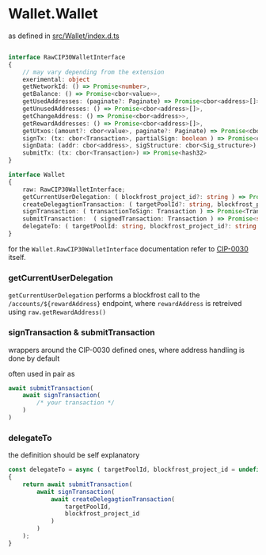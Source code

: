 # Wallet.Wallet

as defined in [src/Wallet/index.d.ts]()

```ts

interface RawCIP30WalletInterface
{
    // may vary depending from the extension
    exerimental: object
    getNetworkId: () => Promise<number>,
    getBalance: () => Promise<cbor<value>>,
    getUsedAddresses: (paginate?: Paginate) => Promise<cbor<address>[]>,
    getUnusedAddresses: () => Promise<cbor<address>[]>,
    getChangeAddress: () => Promise<cbor<address>>,
    getRewardAddresses: () => Promise<cbor<address>[]>,
    getUtxos:(amount?: cbor<value>, paginate?: Paginate) => Promise<cbor<TransactionUnspentOutput>[] | undefined>,
    signTx: (tx: cbor<Transaction>, partialSign: boolean ) => Promise<cbor<TransactionWitnessSet>>,
    signData: (addr: cbor<address>, sigStructure: cbor<Sig_structure>) => Promise<Bytes>,
    submitTx: (tx: cbor<Transaction>) => Promise<hash32>
}

interface Wallet
{
    raw: RawCIP30WalletInterface;
    getCurrentUserDelegation: ( blockfrost_project_id?: string ) => Promise<object>,
    createDelegagtionTransaction: ( targetPoolId?: string, blockfrost_project_id?: string) => Promise<Transaction>,
    signTransaction: ( transactionToSign: Transaction ) => Promise<Transaction>,
    submitTransaction:  ( signedTransaction: Transaction ) => Promise<string>,
    delegateTo: ( targetPoolId: string, blockfrost_project_id?: string ) => Promise<string>
}

```

for the ```Wallet.RawCIP30WalletInterface``` documentation refer to [CIP-0030](https://github.com/cardano-foundation/CIPs/tree/master/CIP-0030) itself.

### getCurrentUserDelegation

```getCurrentUserDelegation``` performs a blockfrost call to the ```/accounts/${rewardAddress}``` endpoint, where ```rewardAddress``` is retreived using ```raw.getRewardAddress()```

### signTransaction & submitTransaction

wrappers around the CIP-0030 defined ones, where address handling is done by default

often used in pair as
```js
await submitTransaction(
    await signTransaction(
        /* your transaction */
    )
)
```

### delegateTo

the definition should be self explanatory

```js
const delegateTo = async ( targetPoolId, blockfrost_project_id = undefined ) => 
{
    return await submitTransaction(
        await signTransaction(
            await createDelegagtionTransaction(
                targetPoolId,
                blockfrost_project_id
            )
        )
    );
}
```